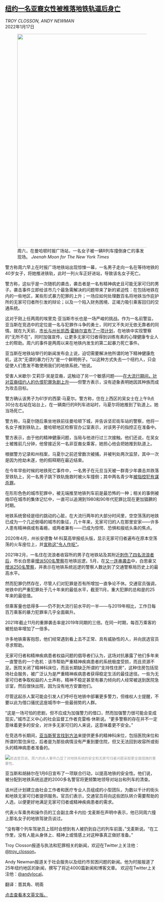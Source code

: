 <!--1642406822000-->
[纽约一名亚裔女性被推落地铁轨道后身亡](https://cn.nytimes.com/usa/20220117/woman-pushed-on-train-death/)
------

<address>TROY CLOSSON, ANDY NEWMAN</address><time pudate="2022-01-17 04:04:16" datetime="2022-01-17 04:04:16">2022年1月17日</time><figure><img src="https://images.weserv.nl/?url=static01.nyt.com/images/2022/01/15/nyregion/15shoving3/merlin_200386215_748d1dd5-6fcf-41b0-b307-b18a157ad61e-master1050.jpg" width="1050" height="700"><figcaption>周六，在曼哈顿时报广场站，一名女子被一辆R列车撞倒身亡的事发现场。 <cite>Jeenah Moon for The New York Times</cite></figcaption></figure><section><p>警方称周六早上在时报广场地铁站出现惊悚一幕，一名男子走向一名在等待地铁的40岁女子，将她推进铁轨，此时一列火车正好进站，导致该名女子死亡。</p><p>警方称，这似乎是一次随机的袭击，袭击者是一名有精神病史且可能无家可归的男子。袭击事件立即给该市几个最急需解决的问题带来了新的紧迫性：在包括地铁在内的一些地区，某些形式暴力犯罪的上升；一场应如何处理数百名将地铁当作庇护所的无家可归者所引发的辩论；以及一个陷入财务困境、正竭力吸引乘客回归的交通系统。</p><p>这对于刚上任两周的埃里克·亚当斯市长也是一场严峻的挑战。作为一名前警监，亚当斯在竞选中的定位是一名与犯罪作斗争的勇士，同时又不失对无依无靠者的同情。就在九天前，<a href="https://www.nytimes.com/2022/01/06/nyregion/nypd-subway-patrol.html">市长与州长凯西·霍赫尔宣布了一项计划</a>，在地铁中实现警察的“无所不在”，同时加强宣传，让更多无家可归者得到训练有素的心理健康专业人士的帮助。周六的事件是两周以来在地铁内发生的第二起暴力死亡事件。</p><p>亚当斯在地铁站举行的新闻发布会上说，迫切需要解决他所谓的地下精神健康危机，这次“无谓的暴力行为”是一个鲜明例子。“以这种方式失去一个纽约人，只会促使人们愈发不敢使用我们的地铁系统，”他说。</p><p>受害人米歇尔·艾莉莎·吴是亚裔，这触动了另一个敏感问题——<a href="https://www.nytimes.com/2021/03/22/nyregion/nyc-asian-hate-crimes.html" title="Link: https://www.nytimes.com/2021/03/22/nyregion/nyc-asian-hate-crimes.html">在大流行期间，针对亚裔纽约人的仇恨犯罪急剧上升</a>——但警方表示，没有迹象表明她因其种族而成为攻击目标。</p><p>警方确认该男子为61岁的西蒙·马夏尔。警方称，住在上西区的吴女士在上午9点30分左右站在站台上，在一辆南行的R列车进站时，马夏尔将她推到了轨道上。她当场死亡。</p><p>警方称，马夏尔随后乘坐地铁前往曼哈顿下城，并告诉坚尼街车站的警察，他将一名女子推到铁轨上。曼哈顿地区检察官办公室表示，对该男子的指控正在准备中。</p><p>警方表示，由于他的精神健康问题，当局与他进行过三次接触。他们还说，在吴女士被推前几分钟，他曾接近另一名非亚裔女乘客，她担心他会把她推到轨道上。</p><p>根据警方记录和州档案，马夏尔之前还曾数次被捕，并被判处两次监禁，其中一次是因为抢劫未遂，他的假释期在最近结束。</p><p>在今年早些时候的地铁死亡事件中，一名男子在元旦当天被一群青少年袭击并跌落至铁轨上，另一名男子跳下铁轨施救时被火车撞倒；其中两名青少年<a rel="noopener noreferrer" target="_blank" href="https://people.com/crime/teens-charged-murder-after-good-samaritan-dies-helping-assault-victim-nyc-subway/">被指控犯有谋杀罪</a>。</p><p>在形形色色的城市犯罪中，被无端推至地铁列车前是最恐怖的一种；相关的事例被烙印在城市的集体记忆中，一直可以追溯到1980和90年代犯罪比现在更加猖獗的时期。</p><p>地铁系统曾经是纽约跳动的心脏，在大流行两年的大部分时间里，空空荡荡的地铁已成为一个几近倒塌的城市的象征，几十年来，无家可归的人在那里安家——许多人患有精神病或有毒瘾，或两者兼有——已成为惊愕、恐惧和报纸头条的焦点。</p><p>2020年4月，州长安德鲁·M·科莫高举报纸头版，显示无家可归者遍布在原本空荡荡的火车座位上，并<a href="https://www.nytimes.com/2020/04/28/nyregion/coronavirus-new-york-update.html">宣称这“令人作呕”</a>。</p><p>2021年2月，一名住在流浪者收容所的男子在地铁站及其附近<a href="https://www.nytimes.com/2021/02/24/nyregion/rigoberto-lopez-nyc-subway-stabbings.html">刺伤了四名流浪者后</a>，市长白思豪<a rel="noopener noreferrer" target="_blank" href="https://gothamist.com/news/500-more-nypd-officers-will-patrol-subway-system-following-fatal-stabbings-occurring-same-line">增派500名警察</a>在地铁巡逻。5月，在<a href="https://www.nytimes.com/2021/05/18/nyregion/mta-subway-crime-stats-rates.html">又一连串袭击</a>中，白思豪又<a rel="noopener noreferrer" target="_blank" href="https://www.nydailynews.com/news/politics/new-york-elections-government/ny-nyc-de-blasio-nypd-subway-increased-deployment-20210517-gbg3r4wx6jgs5itc2hljpkkrn4-story.html">增派250名警察</a>，并表示在地铁系统巡逻的警察人数达到了交通警察局历史上的最高水平。</p><p>然而犯罪仍然存在，尽管人们对犯罪是否有所增加一直争论不休。交通官员强调，地铁中的严重犯罪处于几十年来的最低水平，截至11月，重大犯罪的总和是的25年来的最低值。</p><p>但乘客量也低得多——仍不到大流行前水平的一半——与2019年相比，工作日每百万乘客的暴力犯罪率几乎全面飙升。</p><p>2021年截止11月的重罪袭击率是2019年同期的三倍。在同一时期，每百万乘客的被抢劫率增加了一倍多。</p><p>许多地铁乘客抱怨，他们经常遇到看上去不正常、具有威胁性的人，并向民选官员寻求帮助。</p><p>无家可归者和精神疾病患者权益问题的倡导者们认为，这场对抗暴露了他们多年来一直警告的一个危机：该市帮助严重精神疾病患者的系统极度受损，而且资源不足。医院关闭了精神科床位，而且长期缺乏所谓的“支持性住房”，这种住房包括现场社会服务，被广泛认为是严重精神疾病患者获得稳定生活的最佳途径。一些为无家可归者争取权益的人士声称，精神不稳定甚至有暴力倾向的人经常被送到医院急诊室，然后很快出院，因为没有地方安置他们。</p><p>尽管这起杀人案可能会引发人们呼吁在地铁中部署更多警力，但维权人士提醒，不要以此为借口骚扰这座城市中一些最弱势的人群。</p><p>“这是一场可怕的悲剧，但不应成为加强警力的借口，然而加强警力很可能会变成现实，”城市正义中心的社会监督工作者克雷格·休斯说。“更多警察的存在并不一定意味着更多的安全，对许多无家可归的人来说，这意味着更不安全。”</p><p>在竞选市长期间，<a href="https://www.nytimes.com/2021/06/18/nyregion/ny-mayor-homelessness.html">亚当斯誓言找到方法</a>来提供更多的精神科床位，包括医院床位和所谓的暂住床位，后者是为那些病情没有严重到要住院，但又无法回到收容所或街头的精神病患者准备的。</p><p><img src="https://images.weserv.nl/?url=static01.nyt.com/images/2022/01/15/nyregion/15shoving5/15shoving5-master1050.jpg"><small style="color: #999;">民选官员说，周六的杀人事件凸显了对地铁系统的安全和无家可归者问题采取更全面措施的重要性。</small></p><p>亚当斯和胡赫尔在1月6日宣布了一项联合行动，以提高地铁的安全性。他们说，被分配到地铁系统巡逻的2000多名警官将更频繁地领导对站台和列车的清查。</p><p>该州还计划建立由社会工作者和医疗专业人员组成的小型团队，为数以千计的街头和地铁无家可归者提供服务。官员们表示，交通官员将向这些团队转介需要帮助的人选，以便更好地满足无家可归者或精神疾病患者的需求。</p><p>代表火车乘务和操作员的工会副主席卡内拉·戈麦斯在声明中表示，他已同周六撞上那名女子的地铁驾驶员谈过。</p><p>“没有哪个列车驾驶员上班时会想到有人被扔到自己的列车前面，”戈麦斯说。“在工作里，没有人能从身体上、精神上或情感上对这种事真正做好准备。”</p></section><footer><p>Troy Closson报道与执法和犯罪相关的新闻，欢迎在Twitter上关注他：<a rel="nofollow" target="_blank" href="https://twitter.com/troy_closson">@troy_closson</a>。</p><p>Andy Newman报道关于社会服务以及纽约市贫困问题的新闻。他为时报报道了25年纽约地区的新闻，撰写了将近4000篇新闻和博客文章。 欢迎在Twitter上关注他：<a rel="nofollow" target="_blank" href="https://twitter.com/andylocal">@andylocal</a>。</p><p>翻译：晋其角、明斋</p><a rel="nofollow" target="_blank" href="https://www.nytimes.com/2022/01/15/nyregion/woman-pushed-on-train-death.html">点击查看本文英文版。</a></footer>
